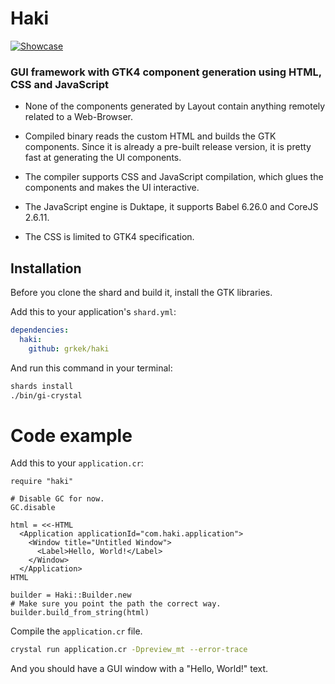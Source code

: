 # Haki

[![Showcase](https://i.postimg.cc/RCKxYtZp/Screenshot-2022-10-06-at-17-14-42.png)](https://github.com/grkek/haki)

### GUI framework with GTK4 component generation using HTML, CSS and JavaScript

- None of the components generated by Layout contain anything remotely related to a Web-Browser.

- Compiled binary reads the custom HTML and builds the GTK components. Since it is already a pre-built release version, it is pretty fast at generating the UI components.

- The compiler supports CSS and JavaScript compilation, which glues the components and makes the UI interactive.

- The JavaScript engine is Duktape, it supports Babel 6.26.0 and CoreJS 2.6.11.

- The CSS is limited to GTK4 specification.

## Installation

Before you clone the shard and build it, install the GTK libraries.

Add this to your application's `shard.yml`:

```yaml
dependencies:
  haki:
    github: grkek/haki
```

And run this command in your terminal:

```bash
shards install
./bin/gi-crystal
```

# Code example
Add this to your `application.cr`:

```crystal
require "haki"

# Disable GC for now.
GC.disable

html = <<-HTML
  <Application applicationId="com.haki.application">
    <Window title="Untitled Window">
      <Label>Hello, World!</Label>
    </Window>
  </Application>
HTML

builder = Haki::Builder.new
# Make sure you point the path the correct way.
builder.build_from_string(html)
```

Compile the `application.cr` file.

```bash
crystal run application.cr -Dpreview_mt --error-trace
```

And you should have a GUI window with a "Hello, World!" text.